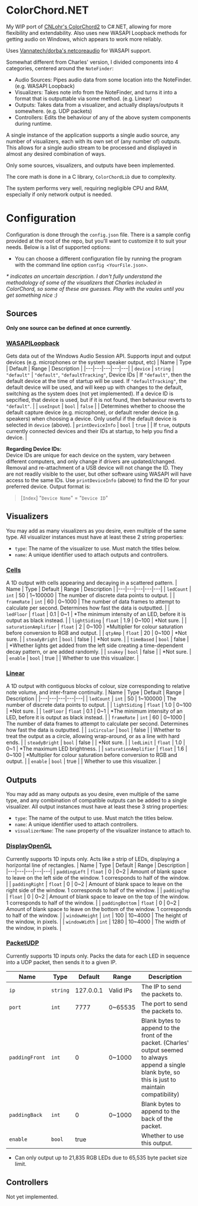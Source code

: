 # ColorChord.NET
My WIP port of [CNLohr's ColorChord2](https://github.com/cnlohr/colorchord) to C#.NET, allowing for more flexibility and extendability. Also uses new WASAPI Loopback methods for getting audio on Windows, which appears to work more reliably.

Uses [Vannatech/dorba's netcoreaudio](https://github.com/dorba/netcoreaudio) for WASAPI support.

Somewhat different from Charles' version, I divided components into 4 categories, centered around the `NoteFinder`:
- Audio Sources: Pipes audio data from some location into the NoteFinder. (e.g. WASAPI Loopback)
- Visualizers: Takes note info from the NoteFinder, and turns it into a format that is outputtable via some method. (e.g. Linear)
- Outputs: Takes data from a visualizer, and actually displays/outputs it somewhere. (e.g. UDP packets)
- Controllers: Edits the behaviour of any of the above system components during runtime.

A single instance of the application supports a single audio source, any number of visualizers, each with its own set of (any number of) outputs. This allows for a single audio stream to be processed and displayed in almost any desired combination of ways.

Only some sources, visualizers, and outputs have been implemented.

The core math is done in a C library, `ColorChordLib` due to complexity.

The system performs very well, requiring negligible CPU and RAM, especially if only network output is needed.

# Configuration
Configuration is done through the `config.json` file. There is a sample config provided at the root of the repo, but you'll want to customize it to suit your needs. Below is a list of supported options:

- You can choose a different configuration file by running the program with the command line option `config <YourFile.json>`.

_* indicates an uncertain description. I don't fully understand the methodology of some of the visualizers that Charles included in ColorChord, so some of these are guesses. Play with the vaules until you get something nice :)_

## Sources
**Only one source can be defined at once currently.**
### [WASAPILoopback](https://github.com/CaiB/ColorChord.NET/blob/master/ColorChord.NET/Sources/WASAPILoopback.cs)
Gets data out of the Windows Audio Session API. Supports input and output devices (e.g. microphones or the system speaker output, etc)
| Name | Type | Default | Range | Description |
|---|---|---|---|---|
| `device` | `string` | `"default"` | `"default"`, `"defaultTracking"`, Device IDs | If `"default"`, then the default device at the time of startup will be used. If `"defaultTracking"`, the default device will be used, and will keep up with changes to the default, switching as the system does (not yet implemented). If a device ID is sepcified, that device is used, but if it is not found, then behaviour reverts to `"default"`. |
| `useInput` | `bool` | `false` | | Determines whether to choose the default capture device (e.g. microphone), or default render device (e.g. speakers) when choosing a device. Only useful if the default device is selected in `device` (above).
| `printDeviceInfo` | `bool` | `true` | | If `true`, outputs currently connected devices and their IDs at startup, to help you find a device. |

**Regarding Device IDs:**  
Device IDs are unique for each device on the system, vary between different computers, and only change if drivers are updated/changed. Removal and re-attachment of a USB device will not change the ID. They are not readily visible to the user, but other software using WASAPI will have access to the same IDs. Use `printDeviceInfo` (above) to find the ID for your preferred device. Output format is:
> [`Index`] "`Device Name`" = "`Device ID`"

## Visualizers

You may add as many visualizers as you desire, even multiple of the same type. All visualizer instances must have at least these 2 string properties:
* `type`: The name of the visualizer to use. Must match the titles below.
* `name`: A unique identifier used to attach outputs and controllers.
### [Cells](https://github.com/CaiB/ColorChord.NET/blob/master/ColorChord.NET/Visualizers/Cells.cs)
A 1D output with cells appearing and decaying in a scattered pattern.
| Name | Type | Default | Range | Description |
|---|---|---|---|---|
| `ledCount` | `int` | 50 | 1~100000 | The number of discrete data points to output. |
| `frameRate` | `int` | 60 | 0~1000 | The number of data frames to attempt to calculate per second. Determines how fast the data is outputted. |
| `ledFloor` | `float` | 0.1 | 0~1 | *The minimum intensity of an LED, before it is output as black instead. |
| `lightSiding` | `float` | 1.9 | 0~100 | *Not sure. |
| `saturationAmplifier` | `float` | 2 | 0~100 | *Multiplier for colour saturation before conversion to RGB and output. |
| `qtyAmp` | `float` | 20 | 0~100 | *Not sure. |
| `steadyBright` | `bool` | false | | *Not sure. |
| `timeBased` | `bool` | false | | *Whether lights get added from the left side creating a time-dependent decay pattern, or are added randomly. |
| `snakey` | `bool` | false | | *Not sure. |
| `enable` | `bool` | true | | Whether to use this visualizer. |

### [Linear](https://github.com/CaiB/ColorChord.NET/blob/master/ColorChord.NET/Visualizers/Linear.cs)
A 1D output with contiguous blocks of colour, size corresponding to relative note volume, and inter-frame continuity.
| Name | Type | Default | Range | Description |
|---|---|---|---|---|
| `ledCount` | `int` | 50 | 1~100000 | The number of discrete data points to output. |
| `lightSiding` | `float` | 1.0 | 0~100 | *Not sure. |
| `ledFloor` | `float` | 0.1 | 0~1 | *The minimum intensity of an LED, before it is output as black instead. |
| `frameRate` | `int` | 60 | 0~1000 | The number of data frames to attempt to calculate per second. Determines how fast the data is outputted. |
| `isCircular` | `bool` | false | | Whether to treat the output as a circle, allowing wrap-around, or as a line with hard ends. |
| `steadyBright` | `bool` | false | | *Not sure. |
| `ledLimit` | `float` | 1.0 | 0~1 | *The maximum LED brightness. |
| `saturationAmplifier` | `float` | 1.6 | 0~100 | *Multiplier for colour saturation before conversion to RGB and output. |
| `enable` | `bool` | true | | Whether to use this visualizer. |

## Outputs
You may add as many outputs as you desire, even multiple of the same type, and any combination of compatible outputs can be added to a single visualizer. All output instances must have at least these 3 string properties:
* `type`: The name of the output to use. Must match the titles below.
* `name`: A unique identifier used to attach controllers.
* `visualizerName`: The `name` property of the visualizer instance to attach to.

### [DisplayOpenGL](https://github.com/CaiB/ColorChord.NET/blob/master/ColorChord.NET/Outputs/DisplayOpenGL.cs)
Currently supports 1D inputs only. Acts like a strip of LEDs, displaying a horizontal line of rectangles.
| Name | Type | Default | Range | Description |
|---|---|---|---|---|
| `paddingLeft` | `float` | 0 | 0~2 | Amount of blank space to leave on the left side of the window. 1 corresponds to half of the window. |
| `paddingRight` | `float` | 0 | 0~2 | Amount of blank space to leave on the right side of the window. 1 corresponds to half of the window. |
| `paddingTop` | `float` | 0 | 0~2 | Amount of blank space to leave on the top of the window. 1 corresponds to half of the window. |
| `paddingBottom` | `float` | 0 | 0~2 | Amount of blank space to leave on the bottom of the window. 1 corresponds to half of the window. |
| `windowHeight` | `int` | 100 | 10~4000 | The height of the window, in pixels. |
| `windowWidth` | `int` | 1280 | 10~4000 | The width of the window, in pixels. |

### [PacketUDP](https://github.com/CaiB/ColorChord.NET/blob/master/ColorChord.NET/Outputs/PacketUDP.cs)
Currently supports 1D inputs only. Packs the data for each LED in sequence into a UDP packet, then sends it to a given IP.

| Name | Type | Default | Range | Description |
|---|---|---|---|---|
| `ip` | `string` | 127.0.0.1 | Valid IPs | The IP to send the packets to. |
| `port` | `int` | 7777 | 0~65535 | The port to send the packets to. |
| `paddingFront` | `int` | 0 | 0~1000 | Blank bytes to append to the front of the packet. (Charles' output seemed to always append a single blank byte, so this is just to maintain compatibility) |
| `paddingBack` | `int` | 0 | 0~1000 | Blank bytes to append to the back of the packet. |
| `enable` | `bool` | true | | Whether to use this output.

- Can only output up to 21,835 RGB LEDs due to 65,535 byte packet size limit.

## Controllers
Not yet implemented.